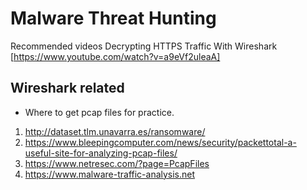 # Malware Threat Hunting

Recommended videos
Decrypting HTTPS Traffic With Wireshark [https://www.youtube.com/watch?v=a9eVf2uleaA]

## Wireshark related
- Where to get pcap files for practice.
1. http://dataset.tlm.unavarra.es/ransomware/
2. https://www.bleepingcomputer.com/news/security/packettotal-a-useful-site-for-analyzing-pcap-files/
3. https://www.netresec.com/?page=PcapFiles
4. https://www.malware-traffic-analysis.net